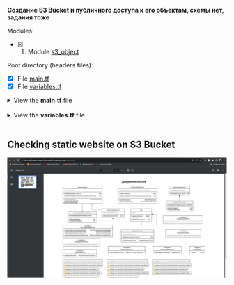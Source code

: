 **Создание S3 Bucket и публичного доступа к его объектам, схемы нет, задания тоже**

Modules:
- [x] 1. Module [s3_object](./files/Task11/modules/s3_object/)

Root directory (headers files):
- [x] File [main.tf](./files/Task11/main.tf) 
- [x] File [variables.tf](./files/Task11/variables.tf) 

<details>
<summary>View the <b>main.tf</b> file</summary>

```hcl
provider "aws" {
  region = "eu-north-1"
}

resource "aws_s3_bucket" "public_data_storage" {
  bucket = "inno-public-data-storage"

  tags = { "Name" = "S3 Public Data Storage", "Environment" = "Prod" }
}

module "addObjects" {
  source = "./modules/s3_object"

  bucket       = aws_s3_bucket.public_data_storage.id
  key          = ["diagram.pdf"]
  sourceTo     = ["./S3-DataStorage/diagram.pdf"]
  content_type = ["application/pdf"]

  depends_on = [aws_s3_bucket.public_data_storage]
}

resource "aws_s3_bucket_ownership_controls" "objectWriter" {
  bucket = aws_s3_bucket.public_data_storage.id
  rule {
    object_ownership = "ObjectWriter"
  }

  depends_on = [aws_s3_bucket.public_data_storage]
}

resource "aws_s3_bucket_public_access_block" "this" {
  bucket = aws_s3_bucket.public_data_storage.id

  block_public_acls   = false
  block_public_policy = false

  depends_on = [aws_s3_bucket_ownership_controls.objectWriter]
}

resource "aws_s3_bucket_acl" "public_read" {
  bucket = aws_s3_bucket.public_data_storage.id
  acl    = "public-read"

  depends_on = [aws_s3_bucket_public_access_block.this]
}

resource "aws_s3_bucket_cors_configuration" "this" {
  bucket = aws_s3_bucket.public_data_storage.id

  cors_rule {
    allowed_headers = ["*"]
    allowed_methods = ["GET"]
    allowed_origins = ["https://inno-public-data-storage.s3.eu-north-1.amazonaws.com/*"]
    expose_headers  = [""]
    max_age_seconds = 3000
  }

  depends_on = [aws_s3_bucket_acl.public_read]
}

resource "aws_s3_bucket_policy" "this" {
  bucket = aws_s3_bucket.public_data_storage.id
  policy = var.bucket_policy

  depends_on = [aws_s3_bucket_cors_configuration.this]
}
```

</details> 
<br>

<details>
<summary>View the <b>variables.tf</b> file</summary>

```hcl
variable "bucket_policy" {
  default = <<EOF
{
    "Version": "2012-10-17",
    "Id": "PublicDataStoragePolicy",
    "Statement": [
        {
            "Sid": "PublicDataStorageStatement",
            "Effect": "Allow",
            "Principal": "*",
            "Action": [
                "s3:GetObject"
            ],
            "Resource": [
                "arn:aws:s3:::inno-public-data-storage/*"
            ]
        }
    ]
}
EOF
}
```

</details> 
<br>

## Checking static website on S3 Bucket

<div style="text-align:center;">
  <img src="./files/Task11.Images/S3PublicStorage.png" alt="S3 Bucket works" width="750"/>
</div>